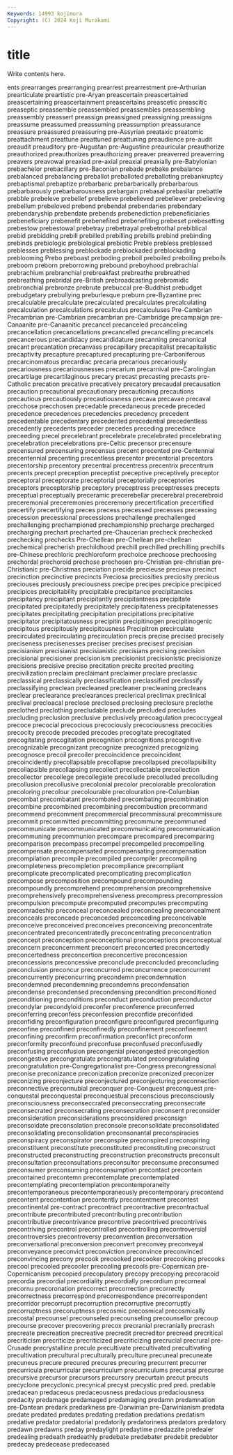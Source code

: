 ```yaml
---
Keywords: 14993 kojimura
Copyright: (C) 2024 Koji Murakami
---
```


# title

Write contents here.



ents prearranges prearranging prearrest prearrestment pre-Arthurian prearticulate preartistic pre-Aryan preascertain
preascertained preascertaining preascertainment preascertains preascetic preascitic preaseptic preassemble preassembled preassembles
preassembling preassembly preassert preassign preassigned preassigning preassigns preassume preassumed preassuming
preassumption preassurance preassure preassured preassuring pre-Assyrian preataxic preatomic preattachment preattune
preattuned preattuning preaudience pre-audit preaudit preauditory pre-Augustan pre-Augustine preauricular preauthorize
preauthorized preauthorizes preauthorizing preaver preaverred preaverring preavers preavowal preaxiad pre-axial
preaxial preaxially pre-Babylonian prebachelor prebacillary pre-Baconian prebade prebake prebalance prebalanced
prebalancing preballot preballoted preballoting prebankruptcy prebaptismal prebaptize prebarbaric prebarbarically prebarbarous
prebarbarously prebarbarousness prebargain prebasal prebasilar prebattle prebble prebeleve prebelief prebelieve
prebelieved prebeliever prebelieving prebellum prebeloved prebend prebendal prebendaries prebendary prebendaryship
prebendate prebends prebenediction prebeneficiaries prebeneficiary prebenefit prebenefited prebenefiting prebeset prebesetting
prebestow prebestowal prebetray prebetrayal prebetrothal prebiblical prebid prebidding prebill prebilled
prebilling prebills prebind prebinding prebinds prebiologic prebiological prebiotic Preble prebless
preblessed preblesses preblessing preblockade preblockaded preblockading preblooming Prebo preboast preboding
preboil preboiled preboiling preboils preboom preborn preborrowing prebound preboyhood prebrachial
prebrachium prebranchial prebreakfast prebreathe prebreathed prebreathing prebridal pre-British prebroadcasting prebromidic
prebronchial prebronze prebrute prebuccal pre-Buddhist prebudget prebudgetary prebullying preburlesque preburn
pre-Byzantine prec precalculable precalculate precalculated precalculates precalculating precalculation precalculations precalculus
precalculuses Pre-Cambrian Precambrian pre-Cambrian precambrian pre-Cambridge precampaign pre-Canaanite pre-Canaanitic precancel
precanceled precanceling precancellation precancellations precancelled precancelling precancels precancerous precandidacy precandidature
precanning precanonical precant precantation precanvass precapillary precapitalist precapitalistic precaptivity precapture
precaptured precapturing pre-Carboniferous precarcinomatous precardiac precaria precarious precariously precariousness precariousnesses
precarium precarnival pre-Carolingian precartilage precartilaginous precary precast precasting precasts pre-Catholic
precation precative precatively precatory precaudal precausation precaution precautional precautionary precautioning
precautions precautious precautiously precautiousness precava precavae precaval precchose precchosen precedable
precedaneous precede preceded precedence precedences precedencies precedency precedent precedentable precedentary
precedented precedential precedentless precedently precedents preceder precedes preceding precednce preceeding
precel precelebrant precelebrate precelebrated precelebrating precelebration precelebrations pre-Celtic precensor precensure
precensured precensuring precensus precent precented pre-Centennial precentennial precenting precentless precentor
precentorial precentors precentorship precentory precentral precentress precentrix precentrum precents precept
preception preceptist preceptive preceptively preceptor preceptoral preceptorate preceptorial preceptorially preceptories
preceptors preceptorship preceptory preceptress preceptresses precepts preceptual preceptually preceramic precerebellar
precerebral precerebroid preceremonial preceremonies preceremony precertification precertified precertify precertifying preces
precess precessed precesses precessing precession precessional precessions prechallenge prechallenged prechallenging
prechampioned prechampionship precharge precharged precharging prechart precharted pre-Chaucerian precheck prechecked
prechecking prechecks Pre-Chellean pre-Chellean pre-chellean prechemical precherish prechildhood prechill prechilled
prechilling prechills pre-Chinese prechloric prechloroform prechoice prechoose prechoosing prechordal prechoroid
prechose prechosen pre-Christian pre-christian pre-Christianic pre-Christmas preciation precide precieuse precieux
precinct precinction precinctive precincts Preciosa preciosities preciosity precious preciouses preciously
preciousness precipe precipes precipice precipiced precipices precipitability precipitable precipitance precipitancies
precipitancy precipitant precipitantly precipitantness precipitate precipitated precipitatedly precipitately precipitateness precipitatenesses
precipitates precipitating precipitation precipitations precipitative precipitator precipitatousness precipitin precipitinogen precipitinogenic
precipitous precipitously precipitousness Precipitron precirculate precirculated precirculating precirculation precis precise
precised precisely preciseness precisenesses preciser precises precisest precisian precisianism precisianist
precisianistic precisians precising precision precisional precisioner precisionism precisionist precisionistic precisionize
precisions precisive preciso precitation precite precited preciting precivilization preclaim preclaimant
preclaimer preclare preclassic preclassical preclassically preclassification preclassified preclassify preclassifying preclean
precleaned precleaner precleaning precleans preclear preclearance preclearances preclerical preclimax preclinical
preclival precloacal preclose preclosed preclosing preclosure preclothe preclothed preclothing precludable
preclude precluded precludes precluding preclusion preclusive preclusively precoagulation precoccygeal precoce
precocial precocious precociously precociousness precocities precocity precode precoded precodes precogitate
precogitated precogitating precogitation precognition precognitions precognitive precognizable precognizant precognize precognized
precognizing precognosce precoil precoiler precoincidence precoincident precoincidently precollapsable precollapse precollapsed
precollapsibility precollapsible precollapsing precollect precollectable precollection precollector precollege precollegiate precollude
precolluded precolluding precollusion precollusive precolonial precolor precolorable precoloration precoloring precolour
precolourable precolouration pre-Columbian precombat precombatant precombated precombating precombination precombine precombined
precombining precombustion precommand precommend precomment precommercial precommissural precommissure precommit precommitted
precommitting precommune precommuned precommunicate precommunicated precommunicating precommunication precommuning precommunion precompare
precompared precomparing precomparison precompass precompel precompelled precompelling precompensate precompensated precompensating
precompensation precompilation precompile precompiled precompiler precompiling precompleteness precompletion precompliance precompliant
precomplicate precomplicated precomplicating precomplication precompose precomposition precompound precompounding precompoundly precomprehend
precomprehension precomprehensive precomprehensively precomprehensiveness precompress precompression precompulsion precompute precomputed precomputes
precomputing precomradeship preconceal preconcealed preconcealing preconcealment preconceals preconcede preconceded preconceding
preconceivable preconceive preconceived preconceives preconceiving preconcentrate preconcentrated preconcentratedly preconcentrating preconcentration
preconcept preconception preconceptional preconceptions preconceptual preconcern preconcernment preconcert preconcerted preconcertedly
preconcertedness preconcertion preconcertive preconcession preconcessions preconcessive preconclude preconcluded preconcluding preconclusion
preconcur preconcurred preconcurrence preconcurrent preconcurrently preconcurring precondemn precondemnation precondemned precondemning
precondemns precondensation precondense precondensed precondensing precondition preconditioned preconditioning preconditions preconduct
preconduction preconductor precondylar precondyloid preconfer preconference preconferred preconferring preconfess preconfession
preconfide preconfided preconfiding preconfiguration preconfigure preconfigured preconfiguring preconfine preconfined preconfinedly
preconfinement preconfinemnt preconfining preconfirm preconfirmation preconflict preconform preconformity preconfound preconfuse
preconfused preconfusedly preconfusing preconfusion precongenial precongested precongestion precongestive precongratulate precongratulated
precongratulating precongratulation pre-Congregationalist pre-Congress precongressional preconise preconizance preconization preconize preconized
preconizer preconizing preconjecture preconjectured preconjecturing preconnection preconnective preconnubial preconquer pre-Conquest
preconquest pre-conquestal preconquestal preconquestual preconscious preconsciously preconsciousness preconseccrated preconseccrating preconsecrate
preconsecrated preconsecrating preconsecration preconsent preconsider preconsideration preconsiderations preconsidered preconsign preconsoidate
preconsolation preconsole preconsolidate preconsolidated preconsolidating preconsolidation preconsonantal preconspiracies preconspiracy preconspirator
preconspire preconspired preconspiring preconstituent preconstitute preconstituted preconstituting preconstruct preconstructed preconstructing
preconstruction preconstructs preconsult preconsultation preconsultations preconsultor preconsume preconsumed preconsumer preconsuming
preconsumption precontact precontain precontained precontemn precontemplate precontemplated precontemplating precontemplation precontemporaneity
precontemporaneous precontemporaneously precontemporary precontend precontent precontention precontently precontentment precontest precontinental
pre-contract precontract precontractive precontractual precontribute precontributed precontributing precontribution precontributive precontrivance
precontrive precontrived precontrives precontriving precontrol precontrolled precontrolling precontroversial precontroversies precontroversy
preconvention preconversation preconversational preconversion preconvert preconvey preconveyal preconveyance preconvict preconviction
preconvince preconvinced preconvincing precony precook precooked precooker precooking precooks precool
precooled precooler precooling precools pre-Copernican pre-Copernicanism precopied precopulatory precopy precopying
precoracoid precordia precordial precordiality precordially precordium precorneal precornu precoronation precorrect
precorrection precorrectly precorrectness precorrespond precorrespondence precorrespondent precorridor precorrupt precorruption precorruptive
precorruptly precorruptness precoruptness precosmic precosmical precosmically precostal precounsel precounseled precounseling
precounsellor precoup precourse precover precovering precox precranial precranially precrash precreate
precreation precreative precredit precreditor precreed precritical precriticism precriticize precriticized precriticizing
precrucial precrural pre-Crusade precrystalline precule precultivate precultivated precultivating precultivation precultural
preculturally preculture precuneal precuneate precuneus precure precured precures precuring precurrent
precurrer precurricula precurricular precurriculum precurriculums precursal precurse precursive precursor precursors
precursory precurtain precut precuts precyclone precyclonic precynical precyst precystic pred
pred. predable predacean predaceous predaceousness predacious predaciousness predacity predamage predamaged
predamaging predamn predamnation pre-Dantean predark predarkness pre-Darwinian pre-Darwinianism predata predate
predated predates predating predation predations predatism predative predator predatorial predatorily
predatoriness predators predatory predawn predawns preday predaylight predaytime predazzite predealer
predealing predeath predeathly predebate predebater predebit predebtor predecay predecease predeceased
